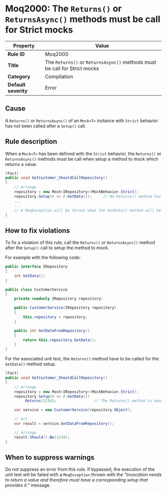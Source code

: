 # Moq2000: The `Returns()` or `ReturnsAsync()` methods must be call for Strict mocks

| Property                            | Value                                                                                      |
|-------------------------------------|--------------------------------------------------------------------------------------------|
| **Rule ID**                         | Moq2000                                                                                    |
| **Title**                           | The `Returns()` or `ReturnsAsync()` methods must be call for Strict mocks                |
| **Category**                        | Compilation																			       |
| **Default severity**				  | Error																				       |

## Cause

A `Returns()` or `ReturnsAsync()` of an `Mock<T>` instance with `Strict` behavior has not been called after a `Setup()` call.

## Rule description

When a `Mock<T>` has been defined with the `Strict` behavior, the `Returns()` or `ReturnsAsync()` methods must be call
when setup a method to mock which returns a value.

```csharp
[Fact]
public void GetCustomer_ShouldCallRepository()
{
	// Arrange
	repository = new Mock<IRepository>(MockBehavior.Strict);
	repository.Setup(r => r.GetData());		// No Returns() method has been specified.
	...
	...
	// A MoqException will be thrown when the GetData() method will be called.
}
```

## How to fix violations

To fix a violation of this rule, call the `Returns()` or `ReturnsAsync()` method after the `Setup()`
call to setup the method to mock.

For example with the following code:

```csharp
public interface IRepository
{
    int GetData();
}

public class CustomerService
{
	private readonly IRepository repository;

    public CustomerService(IRepository repository)
	{
		this.repository = repository;
	}

	public int GetDataFromRepository()
	{
		return this.repository.GetData();
	}
}
```

For the associated unit test, the `Returns()` method have to be called for the `GetData()` method setup.

```csharp
[Fact]
public void GetCustomer_ShouldCallRepository()
{
	// Arrange
	repository = new Mock<IRepository>(MockBehavior.Strict);
	repository.Setup(r => r.GetData())
		.Returns(1234);					// The Returns() method is mandatory.

	var service = new CustomerService(repository.Object);

	// Act
	var result = service.GetDataFromRepository();

	// Arrange
	result.Should().Be(1234);
}
```

## When to suppress warnings

Do not suppress an error from this rule. If bypassed, the execution of the unit test will be failed with a `MoqException`
thrown with the *"Invocation needs to return a value and therefore must have a corresponding setup that provides it."* message.
